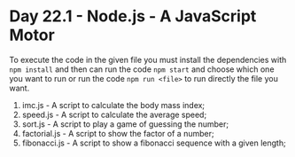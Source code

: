 # Day 22.1 - Node.js - A JavaScript Motor

To execute the code in the given file you must install the dependencies with `npm install` and then can run the code `npm start` and choose which one you want to run or run the code `npm run <file>` to run directly the file you want.

1. imc.js - A script to calculate the body mass index;
2. speed.js - A script to calculate the average speed;
3. sort.js - A script to play a game of guessing the number;
4. factorial.js - A script to show the factor of a number;
5. fibonacci.js - A script to show a fibonacci sequence with a given length;
